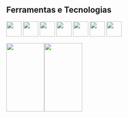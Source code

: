 ## Ferramentas e Tecnologias

<img src="https://bognarjunior.files.wordpress.com/2018/01/1crcyaithv7aiqh1z93v99q.png" width="40" height="40"/> <img src="https://cdn.iconscout.com/icon/free/png-256/css-alt-3628710-3029935.png" width="40" height="40"/> <img src="https://cdn-icons-png.flaticon.com/512/174/174854.png" width="40" height="40"/> <img src="https://git-scm.com/images/logos/downloads/Git-Icon-1788C.png" width="40" height="40"/> <img src="https://cdn-icons-png.flaticon.com/512/25/25231.png" width="40" height="40"/> <img src="https://www.stickersdevs.com.br/wp-content/uploads/2022/01/nodejs-logo-adesivo-sticker.png" width="40" height="40"/> <img src="https://upload.wikimedia.org/wikipedia/commons/thumb/c/c3/Python-logo-notext.svg/1869px-Python-logo-notext.svg.png" width="40" height="40"/>




<div>
<a href="https://github.com/ellsouza">
<img height="180em" width="100em" src="https://github-readme-stats.vercel.app/api/top-langs/?username=ellsouza&layout=compact&langs_count=7&theme=dracula"/><img height="180em" width="100em"src="https://github-readme-stats.vercel.app/api?username=ellsouza&show_icons=true&theme=dracula&include_all_commits=true&count_private=true"/>
</div>
